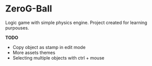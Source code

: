 # ZeroG-Ball
Logic game with simple physics engine.
Project created for learning purpouses.

<b>TODO</b>
<ul>
	<li>Copy object as stamp in edit mode</li>
	<li>More assets themes</li>
	<li>Selecting multiple objects with ctrl + mouse</li>
</ul>
